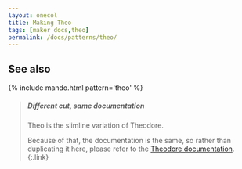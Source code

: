 ```yaml
---
layout: onecol
title: Making Theo
tags: [maker docs,theo]
permalink: /docs/patterns/theo/
---
```

## See also
{% include mando.html pattern='theo' %}

> <h5>Different cut, same documentation</h5>
> Theo is the slimline variation of Theodore.
>
> Because of that, the documentation is the same, so rather than duplicating it here, please refer to the 
> [Theodore documentation](/docs/patterns/theodore/).
{:.link}
